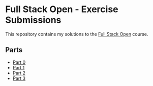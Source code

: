 # Full Stack Open - Exercise Submissions

This repository contains my solutions to the [Full Stack Open](https://fullstackopen.com/en/) course.

## Parts

- [Part 0](./part0)
- [Part 1](./part1)
- [Part 2](./part2)
- [Part 3](./part3)
